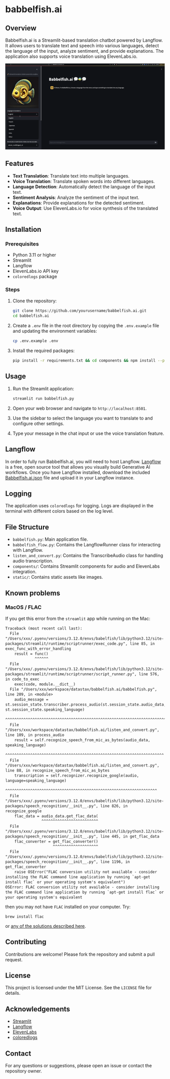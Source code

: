 # babbelfish.ai

## Overview
Babbelfish.ai is a Streamlit-based translation chatbot powered by Langflow. It allows users to translate text and speech into various languages, detect the language of the input, analyze sentiment, and provide explanations. The application also supports voice translation using ElevenLabs.io.

![Babbelfish demo gif](https://raw.githubusercontent.com/SonicDMG/babbelfish.ai/main/static/babbelfish.gif)

## Features
- **Text Translation**: Translate text into multiple languages.
- **Voice Translation**: Translate spoken words into different languages.
- **Language Detection**: Automatically detect the language of the input text.
- **Sentiment Analysis**: Analyze the sentiment of the input text.
- **Explanations**: Provide explanations for the detected sentiment.
- **Voice Output**: Use ElevenLabs.io for voice synthesis of the translated text.

## Installation

### Prerequisites
- Python 3.11 or higher
- Streamlit
- Langflow
- ElevenLabs.io API key
- `coloredlogs` package

### Steps
1. Clone the repository:
	```sh
	git clone https://github.com/yourusername/babbelfish.ai.git
	cd babbelfish.ai
	```

2. Create a `.env` file in the root directory by copying the `.env.example` file and updating the environment variables:
    ```sh
    cp .env.example .env
    ```
    
3. Install the required packages:
	```sh
	pip install -r requirements.txt && cd components && npm install --prefix elevenlabs_component/frontend && npm run build --prefix elevenlabs_component/frontend && npm install --prefix audio_component/frontend && npm run build --prefix audio_component/frontend
	```

## Usage
1. Run the Streamlit application:
	```sh
	streamlit run babbelfish.py
	```

2. Open your web browser and navigate to `http://localhost:8501`.

3. Use the sidebar to select the language you want to translate to and configure other settings.

4. Type your message in the chat input or use the voice translation feature.

## Langflow
In order to fully run Babbelfish.ai, you will need to host Langflow. [Langflow](https://langflow.org) is a free, open source tool that allows you visually build Generative AI workflows. Once you have Langflow installed, download the included [Babbelfish.ai.json](https://github.com/SonicDMG/babbelfish.ai/blob/main/Babbelfish.ai.json) file and upload it in your Langflow instance.


## Logging
The application uses `coloredlogs` for logging. Logs are displayed in the terminal with different colors based on the log level.

## File Structure
- `babbelfish.py`: Main application file.
- `babbelfish_flow.py`: Contains the LangflowRunner class for interacting with Langflow.
- `listen_and_convert.py`: Contains the TranscribeAudio class for handling audio transcription.
- `components/`: Contains Streamlit components for audio and ElevenLabs integration.
- `static/`: Contains static assets like images.

## Known problems
### MacOS / FLAC
If you get this error from the `streamlit` app while running on the Mac:
```
Traceback (most recent call last):
  File "/Users/xxx/.pyenv/versions/3.12.0/envs/babelfish/lib/python3.12/site-packages/streamlit/runtime/scriptrunner/exec_code.py", line 85, in exec_func_with_error_handling
    result = func()
             ^^^^^^
  File "/Users/xxx/.pyenv/versions/3.12.0/envs/babelfish/lib/python3.12/site-packages/streamlit/runtime/scriptrunner/script_runner.py", line 576, in code_to_exec
    exec(code, module.__dict__)
  File "/Users/xxx/workspace/datastax/babbelfish.ai/babbelfish.py", line 209, in <module>
    audio_message = st.session_state.transcriber.process_audio(st.session_state.audio_data, st.session_state.speaking_language)
                    ^^^^^^^^^^^^^^^^^^^^^^^^^^^^^^^^^^^^^^^^^^^^^^^^^^^^^^^^^^^^^^^^^^^^^^^^^^^^^^^^^^^^^^^^^^^^^^^^^^^^^^^^^^^
  File "/Users/xxx/workspace/datastax/babbelfish.ai/listen_and_convert.py", line 109, in process_audio
    result = self.recognize_speech_from_mic_as_bytes(audio_data, speaking_language)
             ^^^^^^^^^^^^^^^^^^^^^^^^^^^^^^^^^^^^^^^^^^^^^^^^^^^^^^^^^^^^^^^^^^^^^^
  File "/Users/xxx/workspace/datastax/babbelfish.ai/listen_and_convert.py", line 88, in recognize_speech_from_mic_as_bytes
    transcription = self.recognizer.recognize_google(audio, language=speaking_language)
                    ^^^^^^^^^^^^^^^^^^^^^^^^^^^^^^^^^^^^^^^^^^^^^^^^^^^^^^^^^^^^^^^^^^^
  File "/Users/xxx/.pyenv/versions/3.12.0/envs/babelfish/lib/python3.12/site-packages/speech_recognition/__init__.py", line 826, in recognize_google
    flac_data = audio_data.get_flac_data(
                ^^^^^^^^^^^^^^^^^^^^^^^^^
  File "/Users/xxx/.pyenv/versions/3.12.0/envs/babelfish/lib/python3.12/site-packages/speech_recognition/__init__.py", line 445, in get_flac_data
    flac_converter = get_flac_converter()
                     ^^^^^^^^^^^^^^^^^^^^
  File "/Users/xxx/.pyenv/versions/3.12.0/envs/babelfish/lib/python3.12/site-packages/speech_recognition/__init__.py", line 1196, in get_flac_converter
    raise OSError("FLAC conversion utility not available - consider installing the FLAC command line application by running `apt-get install flac` or your operating system's equivalent")
OSError: FLAC conversion utility not available - consider installing the FLAC command line application by running `apt-get install flac` or your operating system's equivalent

```

then you may not have `FLAC` installed on your computer. Try:

```
brew install flac
```

or [any of the solutions described here](https://stackoverflow.com/questions/49737909/flac-conversion-utility-not-available-consider-installing-the-flac-command-lin).


## Contributing
Contributions are welcome! Please fork the repository and submit a pull request.

## License
This project is licensed under the MIT License. See the `LICENSE` file for details.

## Acknowledgements
- [Streamlit](https://streamlit.io/)
- [Langflow](https://langflow.io/)
- [ElevenLabs](https://elevenlabs.io/)
- [coloredlogs](https://coloredlogs.readthedocs.io/)

## Contact
For any questions or suggestions, please open an issue or contact the repository owner.
